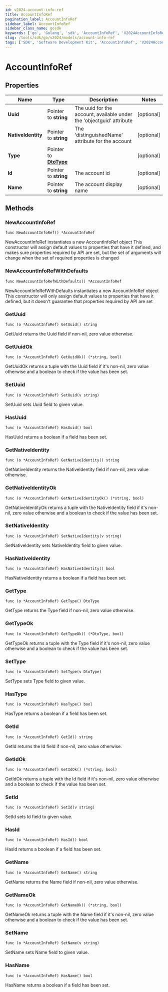 ```yaml
---
id: v2024-account-info-ref
title: AccountInfoRef
pagination_label: AccountInfoRef
sidebar_label: AccountInfoRef
sidebar_class_name: gosdk
keywords: ['go', 'Golang', 'sdk', 'AccountInfoRef', 'V2024AccountInfoRef'] 
slug: /tools/sdk/go/v2024/models/account-info-ref
tags: ['SDK', 'Software Development Kit', 'AccountInfoRef', 'V2024AccountInfoRef']
---
```


# AccountInfoRef

## Properties

Name | Type | Description | Notes
------------ | ------------- | ------------- | -------------
**Uuid** | Pointer to **string** | The uuid for the account, available under the 'objectguid' attribute | [optional] 
**NativeIdentity** | Pointer to **string** | The 'distinguishedName' attribute for the account | [optional] 
**Type** | Pointer to [**DtoType**](dto-type) |  | [optional] 
**Id** | Pointer to **string** | The account id | [optional] 
**Name** | Pointer to **string** | The account display name | [optional] 

## Methods

### NewAccountInfoRef

`func NewAccountInfoRef() *AccountInfoRef`

NewAccountInfoRef instantiates a new AccountInfoRef object
This constructor will assign default values to properties that have it defined,
and makes sure properties required by API are set, but the set of arguments
will change when the set of required properties is changed

### NewAccountInfoRefWithDefaults

`func NewAccountInfoRefWithDefaults() *AccountInfoRef`

NewAccountInfoRefWithDefaults instantiates a new AccountInfoRef object
This constructor will only assign default values to properties that have it defined,
but it doesn't guarantee that properties required by API are set

### GetUuid

`func (o *AccountInfoRef) GetUuid() string`

GetUuid returns the Uuid field if non-nil, zero value otherwise.

### GetUuidOk

`func (o *AccountInfoRef) GetUuidOk() (*string, bool)`

GetUuidOk returns a tuple with the Uuid field if it's non-nil, zero value otherwise
and a boolean to check if the value has been set.

### SetUuid

`func (o *AccountInfoRef) SetUuid(v string)`

SetUuid sets Uuid field to given value.

### HasUuid

`func (o *AccountInfoRef) HasUuid() bool`

HasUuid returns a boolean if a field has been set.

### GetNativeIdentity

`func (o *AccountInfoRef) GetNativeIdentity() string`

GetNativeIdentity returns the NativeIdentity field if non-nil, zero value otherwise.

### GetNativeIdentityOk

`func (o *AccountInfoRef) GetNativeIdentityOk() (*string, bool)`

GetNativeIdentityOk returns a tuple with the NativeIdentity field if it's non-nil, zero value otherwise
and a boolean to check if the value has been set.

### SetNativeIdentity

`func (o *AccountInfoRef) SetNativeIdentity(v string)`

SetNativeIdentity sets NativeIdentity field to given value.

### HasNativeIdentity

`func (o *AccountInfoRef) HasNativeIdentity() bool`

HasNativeIdentity returns a boolean if a field has been set.

### GetType

`func (o *AccountInfoRef) GetType() DtoType`

GetType returns the Type field if non-nil, zero value otherwise.

### GetTypeOk

`func (o *AccountInfoRef) GetTypeOk() (*DtoType, bool)`

GetTypeOk returns a tuple with the Type field if it's non-nil, zero value otherwise
and a boolean to check if the value has been set.

### SetType

`func (o *AccountInfoRef) SetType(v DtoType)`

SetType sets Type field to given value.

### HasType

`func (o *AccountInfoRef) HasType() bool`

HasType returns a boolean if a field has been set.

### GetId

`func (o *AccountInfoRef) GetId() string`

GetId returns the Id field if non-nil, zero value otherwise.

### GetIdOk

`func (o *AccountInfoRef) GetIdOk() (*string, bool)`

GetIdOk returns a tuple with the Id field if it's non-nil, zero value otherwise
and a boolean to check if the value has been set.

### SetId

`func (o *AccountInfoRef) SetId(v string)`

SetId sets Id field to given value.

### HasId

`func (o *AccountInfoRef) HasId() bool`

HasId returns a boolean if a field has been set.

### GetName

`func (o *AccountInfoRef) GetName() string`

GetName returns the Name field if non-nil, zero value otherwise.

### GetNameOk

`func (o *AccountInfoRef) GetNameOk() (*string, bool)`

GetNameOk returns a tuple with the Name field if it's non-nil, zero value otherwise
and a boolean to check if the value has been set.

### SetName

`func (o *AccountInfoRef) SetName(v string)`

SetName sets Name field to given value.

### HasName

`func (o *AccountInfoRef) HasName() bool`

HasName returns a boolean if a field has been set.


